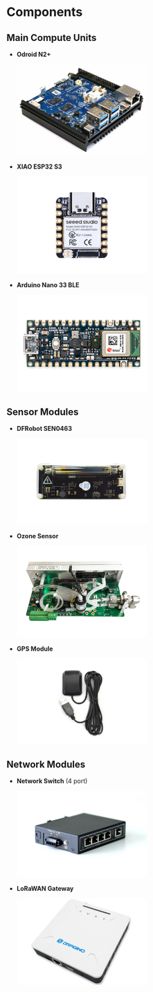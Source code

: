 # Components

## Main Compute Units 

- **Odroid N2+**

  <img src="res/componentsImages/odroidn2plusA.jpg" alt="Odroid N2+" width="300"/>

- **XIAO ESP32 S3**
  
  <img src="res/componentsImages/xiaoesp32s3.jpg" alt="XIAO ESP32 S3" width="300"/> 

- **Arduino Nano 33 BLE** 
  
  <img src="res/componentsImages/arduinonano33ble.jpg" alt="Arduino Nano 33 BLE" width="300"/>

## Sensor Modules

- **DFRobot SEN0463** 
  
  <img src="res/componentsImages/dfrobotSEN0463.jpg" alt="DFRobot SEN0463" width="300"/> 

- **Ozone Sensor** 
  
  <img src="res/componentsImages/ozonesensor.jpg" alt="Ozone Sensor" width="300"/>

- **GPS Module** 
  
  <img src="res/componentsImages/gpsmodule.jpg" alt="GPS Module" width="300"/>

 ## Network Modules

- **Network Switch** (4 port) 
  
  <img src="res/componentsImages/networkSwitch.jpg" alt="Network Switch" width="300"/>

- **LoRaWAN Gateway** 
  
  <img src="res/componentsImages/lorawanGateway.jpg" alt="LoRaWAN Gateway" width="300"/>





